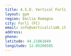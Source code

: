 ```yaml
---
title: A.S.D. Vertical Forlì
layout: gym
region: Emilia Romagna
city: Forlì (FC)
email: info@verticalclimb.it
address: 
phone: 
latitude: 44.21861649
longitude: 12.05206585
---
```


